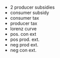 * 2 producer subsidies
* consumer subsidy
* consumer tax
* producer tax
* lorenz curve
* pos. con ext
* pos prod. ext.
* neg prod ext.
* neg con ext.